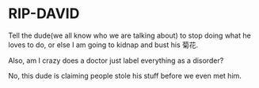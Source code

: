# RIP-DAVID

Tell the dude(we all know who we are talking about) to stop doing what he loves to do, or else I am going to kidnap and bust his 菊花.

Also, am I crazy does a doctor just label everything as a disorder?


No, this dude is claiming people stole his stuff before we even met him.
